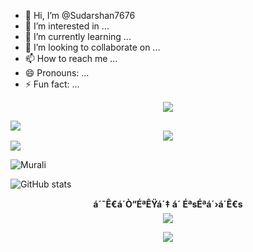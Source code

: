 - 👋 Hi, I’m @Sudarshan7676
- 👀 I’m interested in ...
- 🌱 I’m currently learning ...
- 💞️ I’m looking to collaborate on ...
- 📫 How to reach me ...
- 😄 Pronouns: ...
- ⚡ Fun fact: ...


<!---sudarshan7676/sudarshan7676 is a âœ¨ special âœ¨ repository because its `README.md` (this file) appears on your GitHub profile.
You can click the Preview link to take a look at your changes.
--->
<p align="center"> 
   <img src="https://capsule-render.vercel.app/api?type=waving&color=gradient&text=â„ð•†â„ð”¸â„•&height=100&section=header"/> 
 </p> 
 <img src="https://user-images.githubusercontent.com/73097560/115834477-dbab4500-a447-11eb-908a-139a6edaec5c.gif"> 

 <div align="center">
  <img src="https://readme-typing-svg.herokuapp.com?color=00FF00&center=true&lines=WELCOME+TO+MY+PROFILE&width=600&height=180" style="font-size: smaller;">
</div>

<img src="https://user-images.githubusercontent.com/73097560/115834477-dbab4500-a447-11eb-908a-139a6edaec5c.gif"> 


![Murali](https://media.giphy.com/media/iuMqhDxbEpekk31eQN/giphy.gif)


![ GitHub stats](https://github-readme-stats.vercel.app/api?username=sudarshan7676&show_icons=true&theme=radical)


<p align="center">
    <b>á´˜Ê€á´Ò“ÉªÊŸá´‡ á´ ÉªsÉªá´›á´Ê€s</b><br>
     <img align="middle" src="https://profile-counter.glitch.me/sudarshan7676/count.svg" />
</p>


<p align="center">
  <a href="https://t.me/sudarshan7676"><img src="https://telegra.ph/file/a985cb0b2ff8b79a31b9e.jpg"></a>
    </p>
<p align="center">
